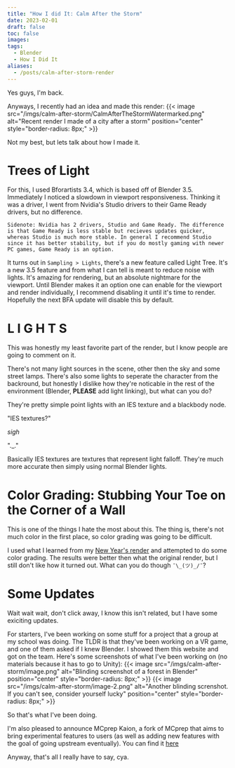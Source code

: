 ```yaml
---
title: "How I did It: Calm After the Storm"
date: 2023-02-01
draft: false
toc: false
images:
tags:
  - Blender
  - How I Did It
aliases:
  - /posts/calm-after-storm-render
---
```


Yes guys, I'm back.

Anyways, I recently had an idea and made this render:
{{< image src="/imgs/calm-after-storm/CalmAfterTheStormWatermarked.png" alt="Recent render I made of a city after a storm" position="center" style="border-radius: 8px;" >}}

Not my best, but lets talk about how I made it.

# Trees of Light
For this, I used Bforartists 3.4, which is based off of Blender 3.5. Immediately I noticed a slowdown in viewport responsiveness. Thinking it was a driver, I went from Nvidia's Studio drivers to their Game Ready drivers, but no difference.

`Sidenote: Nvidia has 2 drivers, Studio and Game Ready. The difference is that Game Ready is less stable but recieves updates quicker, whereas Studio is much more stable. In general I recommend Studio since it has better stability, but if you do mostly gaming with newer PC games, Game Ready is an option.`

It turns out in `Sampling > Lights`, there's a new feature called Light Tree. It's a new 3.5 feature and from what I can tell is meant to reduce noise with lights. It's amazing for rendering, but an absolute nightmare for the viewport. Until Blender makes it an option one can enable for the viewport and render individually, I recommend disabling it until it's time to render. Hopefully the next BFA update will disable this by default.

# L I G H T S
This was honestly my least favorite part of the render, but I know people are going to comment on it.

There's not many light sources in the scene, other then the sky and some street lamps. There's also some lights to seperate the character from the backround, but honestly I dislike how they're noticable in the rest of the environment (Blender, **PLEASE** add light linking), but what can you do?

They're pretty simple point lights with an IES texture and a blackbody node.

"IES textures?"

*sigh*

"._."

Basically IES textures are textures that represent light falloff. They're much more accurate then simply using normal Blender lights.

# Color Grading: Stubbing Your Toe on the Corner of a Wall
This is one of the things I hate the most about this. The thing is, there's not much color in the first place, so color grading was going to be difficult.

I used what I learned from my [New Year's render](https://standingpadanimations.github.io/posts/new-years-2023/) and attempted to do some color grading. The results were better then what the original render, but I still don't like how it turned out. What can you do though `¯\_(ツ)_/¯`?

# Some Updates
Wait wait wait, don't click away, I know this isn't related, but I have some exiciting updates.

For starters, I've been working on some stuff for a project that a group at my school was doing. The TLDR is that they've been working on a VR game, and one of them asked if I knew Blender. I showed them this website and got on the team. Here's some screenshots of what I've been working on (no materials because it has to go to Unity):
{{< image src="/imgs/calm-after-storm/image.png" alt="Blinding screenshot of a forest in Blender" position="center" style="border-radius: 8px;" >}}
{{< image src="/imgs/calm-after-storm/image-2.png" alt="Another blinding screnshot. If you can't see, consider yourself lucky" position="center" style="border-radius: 8px;" >}}

So that's what I've been doing.

I'm also pleased to announce MCprep Kaion, a fork of MCprep that aims to bring experimental features to users (as well as adding new features with the goal of going upstream eventually). You can find it [here](https://github.com/StandingPadAnimations/MCprep-Kaion)

Anyway, that's all I really have to say, cya.

